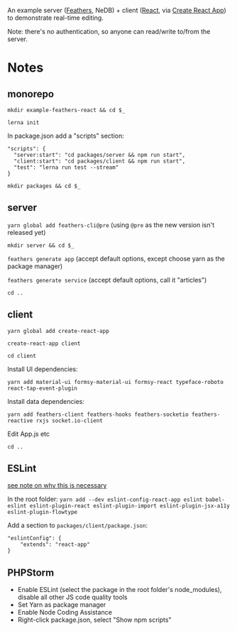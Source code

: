 An example server ([Feathers](http://feathersjs.com/), NeDB) + client ([React](https://github.com/facebookincubator/create-react-app), via [Create React App](https://github.com/facebookincubator/create-react-app)) to demonstrate real-time editing.

Note: there's no authentication, so anyone can read/write to/from the server.

# Notes

## monorepo

`mkdir example-feathers-react && cd $_`

`lerna init`

In package.json add a "scripts" section:

```
"scripts": {
  "server:start": "cd packages/server && npm run start",
  "client:start": "cd packages/client && npm run start",
  "test": "lerna run test --stream"
}
```

`mkdir packages && cd $_`

## server

`yarn global add feathers-cli@pre`
(using `@pre` as the new version isn't released yet)

`mkdir server && cd $_`

`feathers generate app`
(accept default options, except choose yarn as the package manager)

`feathers generate service`
(accept default options, call it "articles")

`cd ..`

## client

`yarn global add create-react-app`

`create-react-app client`

`cd client`

Install UI dependencies:

`yarn add material-ui formsy-material-ui formsy-react typeface-roboto react-tap-event-plugin`

Install data dependencies:

`yarn add feathers-client feathers-hooks feathers-socketio feathers-reactive rxjs socket.io-client`

Edit App.js etc

`cd ..`

## ESLint

[see note on why this is necessary](https://github.com/facebookincubator/create-react-app/blob/master/packages/react-scripts/template/README.md#displaying-lint-output-in-the-editor)

In the root folder:
`yarn add --dev eslint-config-react-app eslint babel-eslint eslint-plugin-react eslint-plugin-import eslint-plugin-jsx-a11y eslint-plugin-flowtype`

Add a section to `packages/client/package.json`:
```
"eslintConfig": {
	"extends": "react-app"
}
```

## PHPStorm

* Enable ESLint (select the package in the root folder's node_modules), disable all other JS code quality tools
* Set Yarn as package manager
* Enable Node Coding Assistance
* Right-click package.json, select "Show npm scripts"
